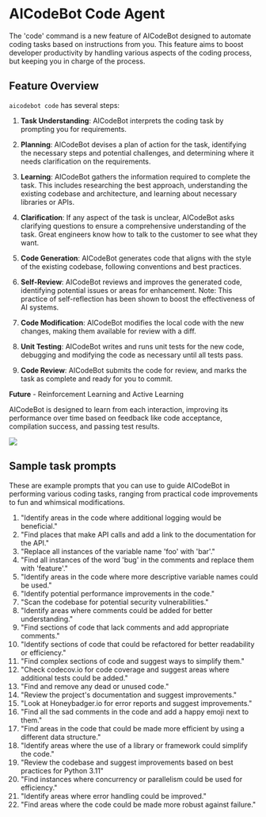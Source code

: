 # AICodeBot Code Agent

The 'code' command is a new feature of AICodeBot designed to automate coding
tasks based on instructions from you. This feature aims to boost developer
productivity by handling various aspects of the coding process, but keeping you
in charge of the process.

## Feature Overview

`aicodebot code` has several steps:

1. **Task Understanding**: AICodeBot interprets the coding task by prompting you
   for requirements.

2. **Planning**: AICodeBot devises a plan of action for the task, identifying
   the necessary steps and potential challenges, and determining where it needs
   clarification on the requirements.

3. **Learning**: AICodeBot gathers the information required to complete the
   task. This includes researching the best approach, understanding the existing
   codebase and architecture, and learning about necessary libraries or APIs.

4. **Clarification**: If any aspect of the task is unclear, AICodeBot asks
   clarifying questions to ensure a comprehensive understanding of the task.
   Great engineers know how to talk to the customer to see what they want.

5. **Code Generation**: AICodeBot generates code that aligns with the style of
   the existing codebase, following conventions and best practices.

6. **Self-Review**: AICodeBot reviews and improves the generated code,
   identifying potential issues or areas for enhancement. Note: This practice
   of self-reflection has been shown to boost the effectiveness of AI systems.

7. **Code Modification**: AICodeBot modifies the local code with the new
   changes, making them available for review with a diff.

8. **Unit Testing**: AICodeBot writes and runs unit tests for the new code,
   debugging and modifying the code as necessary until all tests pass.

9. **Code Review**: AICodeBot submits the code for review, and marks the task
    as complete and ready for you to commit.

**Future** - Reinforcement Learning and Active Learning

AICodeBot is designed to learn from each interaction, improving its performance
over time based on feedback like code acceptance, compilation success, and passing
test results.

[![](https://mermaid.ink/img/pako:eNp1lMFuozAQhl9l5JVyaq97yGFXDWSjSEnLhkSrVenBxUNi1djUNq1Q1XffMZg0rZYLgpnf38z8Nn5jpRHI5uxoeXMqNMBhd1-wgxZonedawJ67J9jhcyst1qi9K9gDXF__gIR0OeITJIpbWcmSe2k0VNbUcHBoSRd4CYmhYCv0fRTWuml9wQbEheCyBMT6xoiozKhYprgGf8K-pUjPhsVrQctk1UHusXEwg-TElUJ9RBcBGwJskFsNt1iic9x21EplbN23HXGbsRdH0vIEC3QebprGGk5fM7jJ1iMwWd2HqTRa7hEScnEceDVAEotjhh7aSeepSXiV_tQHH7nDyMqD5zt8kfgKwfN1TRVfPlHz3ZdJMxNwkqtRHTdnaG5LwK0RQbgxJYkuG9wOqMzSmNQReRWMAjIDhiYi5bAnyh8raYoZ7FpN2yI97MkTF1GH_YBaatfaOOvvlivpu8hICZHiY3sEWX1YH5encaZQ3sNd6-loUKleP64PO5-aoSpk3Lmf4-K493_Pe7zsXeSi60dJTF1L_0V8a0ZuiDrfKaQTD5VUav7t-3KxSH99JJKJeDYR30xxVhOJfLLydiJBhv8_kU7Fp5pdfoqzK1Yj_QtS0F3wFlQFo1-tpjMzp1eBFW8VmVnod5Ly1pu80yWbe9viFWsbQUc9lZxukZrNK67cOboU0ht7DmL_uR0unf7uef8H0zJtIQ?type=png)](https://mermaid.live/edit#pako:eNp1lMFuozAQhl9l5JVyaq97yGFXDWSjSEnLhkSrVenBxUNi1djUNq1Q1XffMZg0rZYLgpnf38z8Nn5jpRHI5uxoeXMqNMBhd1-wgxZonedawJ67J9jhcyst1qi9K9gDXF__gIR0OeITJIpbWcmSe2k0VNbUcHBoSRd4CYmhYCv0fRTWuml9wQbEheCyBMT6xoiozKhYprgGf8K-pUjPhsVrQctk1UHusXEwg-TElUJ9RBcBGwJskFsNt1iic9x21EplbN23HXGbsRdH0vIEC3QebprGGk5fM7jJ1iMwWd2HqTRa7hEScnEceDVAEotjhh7aSeepSXiV_tQHH7nDyMqD5zt8kfgKwfN1TRVfPlHz3ZdJMxNwkqtRHTdnaG5LwK0RQbgxJYkuG9wOqMzSmNQReRWMAjIDhiYi5bAnyh8raYoZ7FpN2yI97MkTF1GH_YBaatfaOOvvlivpu8hICZHiY3sEWX1YH5encaZQ3sNd6-loUKleP64PO5-aoSpk3Lmf4-K493_Pe7zsXeSi60dJTF1L_0V8a0ZuiDrfKaQTD5VUav7t-3KxSH99JJKJeDYR30xxVhOJfLLydiJBhv8_kU7Fp5pdfoqzK1Yj_QtS0F3wFlQFo1-tpjMzp1eBFW8VmVnod5Ly1pu80yWbe9viFWsbQUc9lZxukZrNK67cOboU0ht7DmL_uR0unf7uef8H0zJtIQ)

## Sample task prompts

These are example prompts that you can use to guide AICodeBot in performing various coding tasks, ranging from practical code improvements to fun and whimsical modifications.

1. "Identify areas in the code where additional logging would be beneficial."
1. "Find places that make API calls and add a link to the documentation for the API."
1. "Replace all instances of the variable name 'foo' with 'bar'."
1. "Find all instances of the word 'bug' in the comments and replace them with 'feature'."
1. "Identify areas in the code where more descriptive variable names could be used."
1. "Identify potential performance improvements in the code."
1. "Scan the codebase for potential security vulnerabilities."
1. "Identify areas where comments could be added for better understanding."
1. "Find sections of code that lack comments and add appropriate comments."
1. "Identify sections of code that could be refactored for better readability or efficiency."
1. "Find complex sections of code and suggest ways to simplify them."
1. "Check codecov.io for code coverage and suggest areas where additional tests could be added."
1. "Find and remove any dead or unused code."
1. "Review the project's documentation and suggest improvements."
1. "Look at Honeybadger.io for error reports and suggest improvements."
1. "Find all the sad comments in the code and add a happy emoji next to them."
1. "Find areas in the code that could be made more efficient by using a different data structure."
1. "Identify areas where the use of a library or framework could simplify the code."
1. "Review the codebase and suggest improvements based on best practices for Python 3.11"
1. "Find instances where concurrency or parallelism could be used for efficiency."
1. "Identify areas where error handling could be improved."
1. "Find areas where the code could be made more robust against failure."
